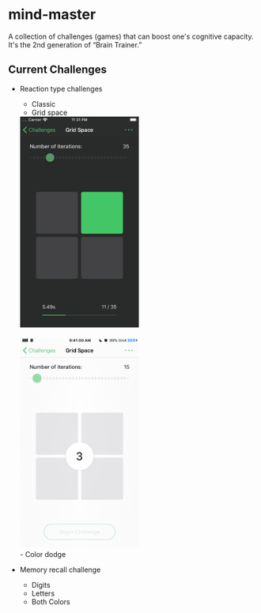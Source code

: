 # mind-master
A collection of challenges (games) that can boost one's cognitive capacity. It's the 2nd generation of “Brain Trainer.”

## Current Challenges
- Reaction type challenges
    - Classic
    - Grid space <br>
    
    <img src="Screenshots/grid.png" width=240>
    <img scr="Screenshots/grid-highscore.png" width=240>
    <img src="Screenshots/grid-gameplay.gif" width = 240>
    
    <br>
    - Color dodge
- Memory recall challenge
    - Digits
    - Letters
    - Both
    Colors

